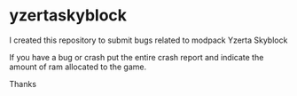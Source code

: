 # yzertaskyblock
I created this repository to submit bugs related to modpack Yzerta Skyblock

If you have a bug or crash put the entire crash report and indicate the amount of ram allocated to the game.

Thanks
